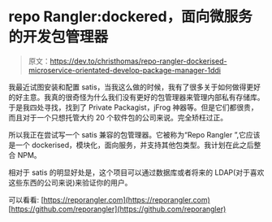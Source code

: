# repo Rangler:dockered，面向微服务的开发包管理器

> 原文：<https://dev.to/christhomas/repo-rangler-dockerised-microservice-orientated-develop-package-manager-1ddi>

我最近试图安装和配置 satis，当我这么做的时候，我有了很多关于如何做得更好的好主意。我真的很奇怪为什么我们没有更好的包管理器来管理内部私有存储库。于是我四处寻找，找到了 Private Packagist，jFrog 神器等。但是它们都很贵，而且对于一个只想托管大约 20 个软件包的公司来说。完全矫枉过正。

所以我正在尝试写一个 satis 兼容的包管理器。它被称为“Repo Rangler ”,它应该是一个 dockerised，模块化，面向服务，并支持其他包类型。我计划在此之后整合 NPM。

相对于 satis 的明显好处是，这个项目可以通过数据库或者将来的 LDAP(对于喜欢这些东西的公司来说)来验证你的用户。

可以看看:
[https://reporangler.com](https://reporangler.com)
[https://github.com/reporangler](https://github.com/reporangler)